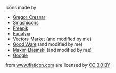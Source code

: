 Icons made by 
* <a href="https://www.flaticon.com/authors/gregor-cresnar" title="Gregor Cresnar">Gregor Cresnar</a>
* <a href="https://www.flaticon.com/authors/smashicons" title="Smashicons">Smashicons</a>
* <a href="https://www.freepik.com/" title="Freepik">Freepik</a>
* <a href="https://www.flaticon.com/authors/eucalyp" title="Eucalyp">Eucalyp</a>
* <a href="https://www.flaticon.com/authors/vectors-market" title="Vectors Market">Vectors Market</a> (and modified by me) 
* <a href="https://www.flaticon.com/authors/good-ware" title="Good Ware">Good Ware</a> (and modified by me)
* <a href="https://www.flaticon.com/authors/maxim-basinski" title="Maxim Basinski">Maxim Basinski</a> (and modified by me)
* <a href="https://www.flaticon.com/authors/google" title="Google">Google</a>

from <a href="https://www.flaticon.com/" title="Flaticon">www.flaticon.com</a> are licensed by <a href="http://creativecommons.org/licenses/by/3.0/" title="Creative Commons BY 3.0" target="_blank">CC 3.0 BY</a>
